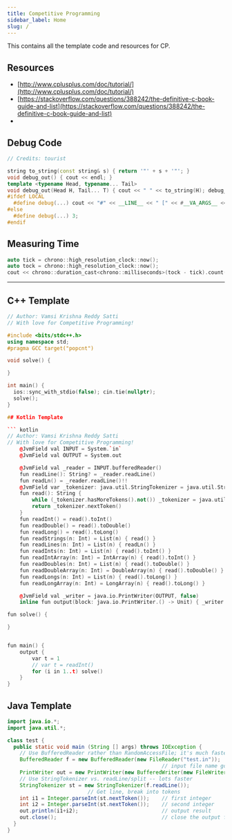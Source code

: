 ```yaml
---
title: Competitive Programming
sidebar_label: Home
slug: /
---
```


This contains all the template code and resources for CP.

## Resources

- [http://www.cplusplus.com/doc/tutorial/](http://www.cplusplus.com/doc/tutorial/)
- [https://stackoverflow.com/questions/388242/the-definitive-c-book-guide-and-list](https://stackoverflow.com/questions/388242/the-definitive-c-book-guide-and-list)
-

## Debug Code

``` cpp
// Credits: tourist

string to_string(const string& s) { return '"' + s + '"'; }
void debug_out() { cout << endl; }
template <typename Head, typename... Tail>
void debug_out(Head H, Tail... T) { cout << " " << to_string(H); debug_out(T...); }
#ifdef LOCAL
  #define debug(...) cout << "#" << __LINE__ << " [" << #__VA_ARGS__ << "]:", debug_out(__VA_ARGS__)
#else
  #define debug(...) 3;
#endif
```

## Measuring Time

``` cpp
auto tick = chrono::high_resolution_clock::now();
auto tock = chrono::high_resolution_clock::now();
cout << chrono::duration_cast<chrono::milliseconds>(tock - tick).count() << " ms\n";
```

---

## C++ Template

``` cpp
// Author: Vamsi Krishna Reddy Satti
// With love for Competitive Programming!

#include <bits/stdc++.h>
using namespace std;
#pragma GCC target("popcnt")

void solve() {

}

int main() {
  ios::sync_with_stdio(false); cin.tie(nullptr);
  solve();
}

## Kotlin Template

``` kotlin
// Author: Vamsi Krishna Reddy Satti
// With love for Competitive Programming!
    @JvmField val INPUT = System.`in`
    @JvmField val OUTPUT = System.out

    @JvmField val _reader = INPUT.bufferedReader()
    fun readLine(): String? = _reader.readLine()
    fun readLn() = _reader.readLine()!!
    @JvmField var _tokenizer: java.util.StringTokenizer = java.util.StringTokenizer("")
    fun read(): String {
        while (_tokenizer.hasMoreTokens().not()) _tokenizer = java.util.StringTokenizer(_reader.readLine() ?: return "", " ")
        return _tokenizer.nextToken()
    }
    fun readInt() = read().toInt()
    fun readDouble() = read().toDouble()
    fun readLong() = read().toLong()
    fun readStrings(n: Int) = List(n) { read() }
    fun readLines(n: Int) = List(n) { readLn() }
    fun readInts(n: Int) = List(n) { read().toInt() }
    fun readIntArray(n: Int) = IntArray(n) { read().toInt() }
    fun readDoubles(n: Int) = List(n) { read().toDouble() }
    fun readDoubleArray(n: Int) = DoubleArray(n) { read().toDouble() }
    fun readLongs(n: Int) = List(n) { read().toLong() }
    fun readLongArray(n: Int) = LongArray(n) { read().toLong() }

    @JvmField val _writer = java.io.PrintWriter(OUTPUT, false)
    inline fun output(block: java.io.PrintWriter.() -> Unit) { _writer.apply(block).flush() }

fun solve() {

}


fun main() {
    output {
        var t = 1
        // var t = readInt()
        for (i in 1..t) solve()
    }
}
```

## Java Template

``` java
import java.io.*;
import java.util.*;

class test {
  public static void main (String [] args) throws IOException {
    // Use BufferedReader rather than RandomAccessFile; it's much faster
    BufferedReader f = new BufferedReader(new FileReader("test.in"));
                                                  // input file name goes above
    PrintWriter out = new PrintWriter(new BufferedWriter(new FileWriter("test.out")));
    // Use StringTokenizer vs. readLine/split -- lots faster
    StringTokenizer st = new StringTokenizer(f.readLine());
						  // Get line, break into tokens
    int i1 = Integer.parseInt(st.nextToken());    // first integer
    int i2 = Integer.parseInt(st.nextToken());    // second integer
    out.println(i1+i2);                           // output result
    out.close();                                  // close the output file
  }
}
```
